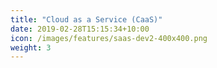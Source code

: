 ```yaml
---
title: "Cloud as a Service (CaaS)"
date: 2019-02-28T15:15:34+10:00
icon: /images/features/saas-dev2-400x400.png
weight: 3
---
```


